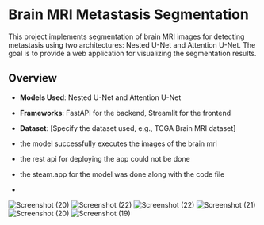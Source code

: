 # Brain MRI Metastasis Segmentation

This project implements segmentation of brain MRI images for detecting metastasis using two architectures: Nested U-Net and Attention U-Net. The goal is to provide a web application for visualizing the segmentation results.

## Overview

- **Models Used**: Nested U-Net and Attention U-Net
- **Frameworks**: FastAPI for the backend, Streamlit for the frontend
- **Dataset**: [Specify the dataset used, e.g., TCGA Brain MRI dataset]

- the model successfully executes the images of the brain mri
- the rest api for deploying the app could not be done
- the steam.app for the model was done along with the code file
- 
![Screenshot (20)](https://github.com/user-attachments/assets/95a7a64d-32d4-49d1-8002-80822d9c8243)
![Screenshot (22)](https://github.com/user-attachments/assets/f370fb2c-7463-4c4b-864d-9c0aab18a4ab)
![Screenshot (22)](https://github.com/user-attachments/assets/5fc025bc-1aca-4685-85e8-559db64dd9b1)
![Screenshot (21)](https://github.com/user-attachments/assets/42d23412-95e2-467b-9c14-5f5cabe1ec70)
![Screenshot (20)](https://github.com/user-attachments/assets/9fdca602-5e04-4f41-8e89-b7bb530dd167)
![Screenshot (19)](https://github.com/user-attachments/assets/a97547fb-ff90-43f1-b659-31ba7074d1b2)
